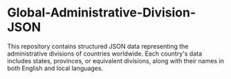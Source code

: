 # Global-Administrative-Division-JSON
This repository contains structured JSON data representing the administrative divisions of countries worldwide. Each country's data includes states, provinces, or equivalent divisions, along with their names in both English and local languages.
